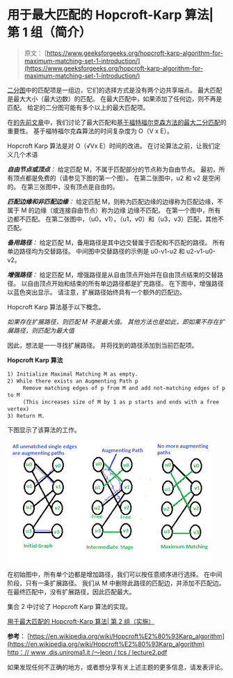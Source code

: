 # 用于最大匹配的 Hopcroft-Karp 算法| 第 1 组（简介）

> 原文： [https://www.geeksforgeeks.org/hopcroft-karp-algorithm-for-maximum-matching-set-1-introduction/](https://www.geeksforgeeks.org/hopcroft-karp-algorithm-for-maximum-matching-set-1-introduction/)

[二分图](https://www.geeksforgeeks.org/bipartite-graph)中的匹配项是一组边，它们的选择方式是没有两个边共享端点。 最大匹配是最大大小（最大边数）的匹配。 在最大匹配中，如果添加了任何边，则不再是匹配。 给定的二分图可能有多个以上的最大匹配项。

在[的先前文章](https://www.geeksforgeeks.org/maximum-bipartite-matching/)中，我们讨论了最大匹配和[基于福特福尔克森方法的最大二分匹配](https://www.geeksforgeeks.org/maximum-bipartite-matching/)的重要性。 基于福特福尔克森算法的时间复杂度为 O（V x E）。

Hopcroft Karp 算法是对 O（√Vx E）时间的改进。 在讨论算法之前，让我们定义几个术语

***自由节点或顶点**：* 给定匹配 M，不属于匹配部分的节点称为自由节点。 最初，所有顶点都是免费的（请参见下图的第一个图）。 在第二张图中，u2 和 v2 是空闲的。 在第三张图中，没有顶点是自由的。

***匹配边缘和非匹配边缘**：* 给定匹配 M，则称为匹配边缘的边缘称为匹配边缘，不属于 M 的边缘（或连接自由节点）称为边缘 边缘不匹配。 在第一个图中，所有边都不匹配。 在第二张图中，（u0，v1），（u1，v0）和（u3，v3）匹配，其他不匹配。

***备用路径**：* 给定匹配 M，备用路径是其中边交替属于匹配和不匹配的路径。 所有单边路径均为交替路径。 中间图中交替路径的示例是 u0-v1-u2 和 u2-v1-u0-v2。

***增强路径**：* 给定匹配 M，增强路径是从自由顶点开始并在自由顶点结束的交替路径。 以自由顶点开始和结束的所有单边路径都是扩充路径。 在下图中，增强路径以蓝色突出显示。 请注意，扩展路径始终具有一个额外的匹配边。

Hopcroft Karp 算法基于以下概念。

*如果存在扩展路径，则匹配 M 不是最大值。 其他方法也是如此，即如果不存在扩展路径，则匹配为最大值*

因此，想法是一一寻找扩展路径。 并将找到的路径添加到当前匹配项。

**Hopcroft Karp 算法**

```
1) Initialize Maximal Matching M as empty.
2) While there exists an Augmenting Path p
     Remove matching edges of p from M and add not-matching edges of p to M
     (This increases size of M by 1 as p starts and ends with a free vertex)
3) Return M. 
```

下图显示了该算法的工作。

[![HopcroftKarp](img/490698ef44d99035f19fee5c18d91ef1.png)](https://media.geeksforgeeks.org/wp-content/cdn-uploads/HopcroftKarp1.png)

在初始图中，所有单个边都是增加路径，我们可以按任意顺序进行选择。 在中间阶段，只有一条扩展路径。 我们从 M 中删除此路径的匹配边，并添加不匹配边。 在最终匹配中，没有扩展路径，因此匹配最大。

集合 2 中讨论了 Hopcroft Karp 算法的实现。

[用于最大匹配的 Hopcroft-Karp 算法| 第 2 组（实施）](https://www.geeksforgeeks.org/hopcroft-karp-algorithm-for-maximum-matching-set-2-implementation/)

 **参考**：
[https://en.wikipedia.org/wiki/Hopcroft%E2%80%93Karp_algorithm](https://en.wikipedia.org/wiki/Hopcroft%E2%80%93Karp_algorithm)
[http：// www .dis.uniroma1.it /〜leon / tcs / lecture2.pdf](http://www.dis.uniroma1.it/~leon/tcs/lecture2.pdf)

如果发现任何不正确的地方，或者想分享有关上述主题的更多信息，请发表评论。

